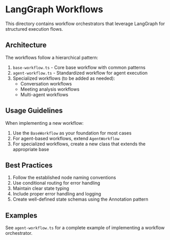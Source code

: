 # LangGraph Workflows

This directory contains workflow orchestrators that leverage LangGraph for structured execution flows.

## Architecture

The workflows follow a hierarchical pattern:

1. `base-workflow.ts` - Core base workflow with common patterns
2. `agent-workflow.ts` - Standardized workflow for agent execution
3. Specialized workflows (to be added as needed):
   - Conversation workflows
   - Meeting analysis workflows
   - Multi-agent workflows

## Usage Guidelines

When implementing a new workflow:

1. Use the `BaseWorkflow` as your foundation for most cases
2. For agent-based workflows, extend `AgentWorkflow`
3. For specialized workflows, create a new class that extends the appropriate base

## Best Practices

1. Follow the established node naming conventions
2. Use conditional routing for error handling
3. Maintain clear state typing
4. Include proper error handling and logging
5. Create well-defined state schemas using the Annotation pattern

## Examples

See `agent-workflow.ts` for a complete example of implementing a workflow orchestrator. 